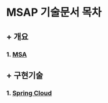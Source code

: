 # MSAP 기술문서 목차

## + 개요

### 1. [MSA](https://github.com/jukyellow/msapdoc/blob/master/1_%EA%B0%9C%EC%9A%941_MSA.md "MSA")


## + 구현기술

### 1. [Spring Cloud](https://github.com/jukyellow/msapdoc/blob/master/5_%EA%B5%AC%ED%98%841_Backend2_SpringCould.md "Spring Cloud")
